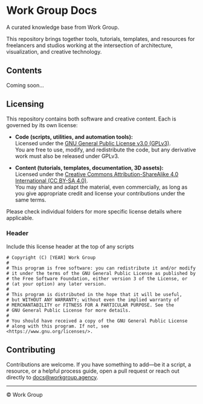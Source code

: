 # Work Group Docs

A curated knowledge base from Work Group.

This repository brings together tools, tutorials, templates, and resources for freelancers and studios working at the intersection of architecture, visualization, and creative technology.

## Contents

Coming soon...

## Licensing

This repository contains both software and creative content. Each is governed by its own license:

- **Code (scripts, utilities, and automation tools):**  
  Licensed under the [GNU General Public License v3.0 (GPLv3)](https://www.gnu.org/licenses/gpl-3.0.html).  
  You are free to use, modify, and redistribute the code, but any derivative work must also be released under GPLv3.

- **Content (tutorials, templates, documentation, 3D assets):**  
  Licensed under the [Creative Commons Attribution-ShareAlike 4.0 International (CC BY-SA 4.0)](https://creativecommons.org/licenses/by-sa/4.0/).  
  You may share and adapt the material, even commercially, as long as you give appropriate credit and license your contributions under the same terms.

Please check individual folders for more specific license details where applicable.

### Header

Include this license header at the top of any scripts
```
# Copyright (C) [YEAR] Work Group
#
# This program is free software: you can redistribute it and/or modify
# it under the terms of the GNU General Public License as published by
# the Free Software Foundation, either version 3 of the License, or
# (at your option) any later version.
#
# This program is distributed in the hope that it will be useful,
# but WITHOUT ANY WARRANTY; without even the implied warranty of
# MERCHANTABILITY or FITNESS FOR A PARTICULAR PURPOSE. See the
# GNU General Public License for more details.
#
# You should have received a copy of the GNU General Public License
# along with this program. If not, see <https://www.gnu.org/licenses/>.
```

## Contributing

Contributions are welcome. If you have something to add—be it a script, a resource, or a helpful process guide, open a pull request or reach out directly to docs@workgroup.agency.

---

© Work Group

